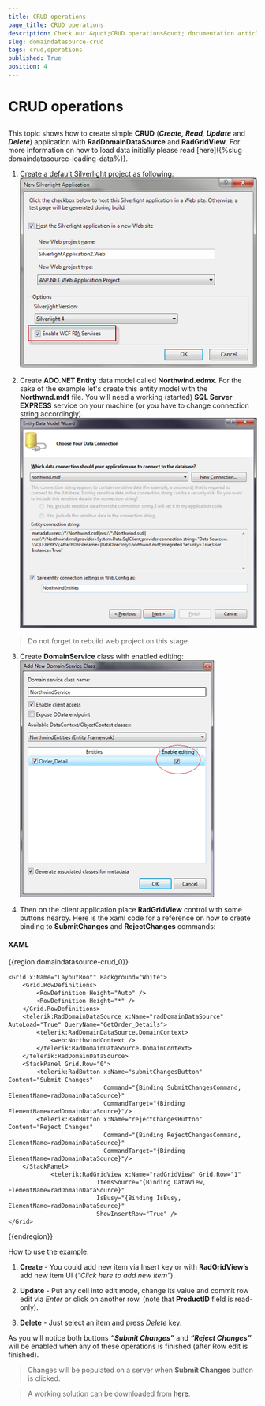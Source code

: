 ```yaml
---
title: CRUD operations
page_title: CRUD operations
description: Check our &quot;CRUD operations&quot; documentation article for the RadDomainDataSource WPF control.
slug: domaindatasource-crud
tags: crud,operations
published: True
position: 4
---
```


# CRUD operations



## 

This topic shows how to create simple __CRUD__ (___Create, Read, Update___ and ___Delete___) application with __RadDomainDataSource__ and __RadGridView__. For more information on how to load data initially please read [here]({%slug domaindatasource-loading-data%}).

1. Create a default Silverlight project as following:
 ![](images/dds_getting_started1.png)



2. Create __ADO.NET Entity__ data model called __Northwind.edmx__. For the sake of the example let's create this entity model with the __Northwnd.mdf__ file. You will need a working (started) __SQL Server EXPRESS__ service on your machine (or you have to change connection string accordingly).
 ![](images/crud_model_gridview.png)

> Do not forget to rebuild web project on this stage. 



3. Create __DomainService__ class with enabled editing:
![](images/crud_domain_service_gridview.png)



4. Then on the client application place __RadGridView__ control with some buttons nearby. 
Here is the xaml code for a reference on how to create binding to __SubmitChanges__ and __RejectChanges__ commands:

#### __XAML__

{{region domaindatasource-crud_0}}

	<Grid x:Name="LayoutRoot" Background="White">
	    <Grid.RowDefinitions>
	        <RowDefinition Height="Auto" />
	        <RowDefinition Height="*" />
	    </Grid.RowDefinitions>
	    <telerik:RadDomainDataSource x:Name="radDomainDataSource" AutoLoad="True" QueryName="GetOrder_Details">
	        <telerik:RadDomainDataSource.DomainContext>
	            <web:NorthwindContext />
	        </telerik:RadDomainDataSource.DomainContext>
	    </telerik:RadDomainDataSource>
	    <StackPanel Grid.Row="0">
	        <telerik:RadButton x:Name="submitChangesButton" Content="Submit Changes" 
	                           Command="{Binding SubmitChangesCommand, ElementName=radDomainDataSource}" 
	                           CommandTarget="{Binding ElementName=radDomainDataSource}"/>
	        <telerik:RadButton x:Name="rejectChangesButton" Content="Reject Changes" 
	                           Command="{Binding RejectChangesCommand, ElementName=radDomainDataSource}" 
	                           CommandTarget="{Binding ElementName=radDomainDataSource}"/>
	    </StackPanel>
	            <telerik:RadGridView x:Name="radGridView" Grid.Row="1" 
	                         ItemsSource="{Binding DataView, ElementName=radDomainDataSource}" 
	                         IsBusy="{Binding IsBusy, ElementName=radDomainDataSource}" 
	                         ShowInsertRow="True" />
	</Grid>
{{endregion}}





How to use the example:

1. __Create__ - You could add new item via Insert key or with __RadGridView’s__ add new item UI (_“Click here to add new item”_). 

1. __Update__ - Put any cell into edit mode, change its value and commit row edit via _Enter_ or click on another row. (note that __ProductID__ field is read-only). 

1. __Delete__ - Just select an item and press _Delete_ key. 



As you will notice both buttons ___“Submit Changes”___ and ___“Reject Changes”___ will be enabled when any of these operations is finished (after Row edit is finished).

> Changes will be populated on a server when __Submit Changes__ button is clicked.

>A working solution can be downloaded from [here](http://blogs.telerik.com/blogs/posts/10-12-28/creating-crud-application-with-raddomaindatasource-for-silverlight.aspx).


